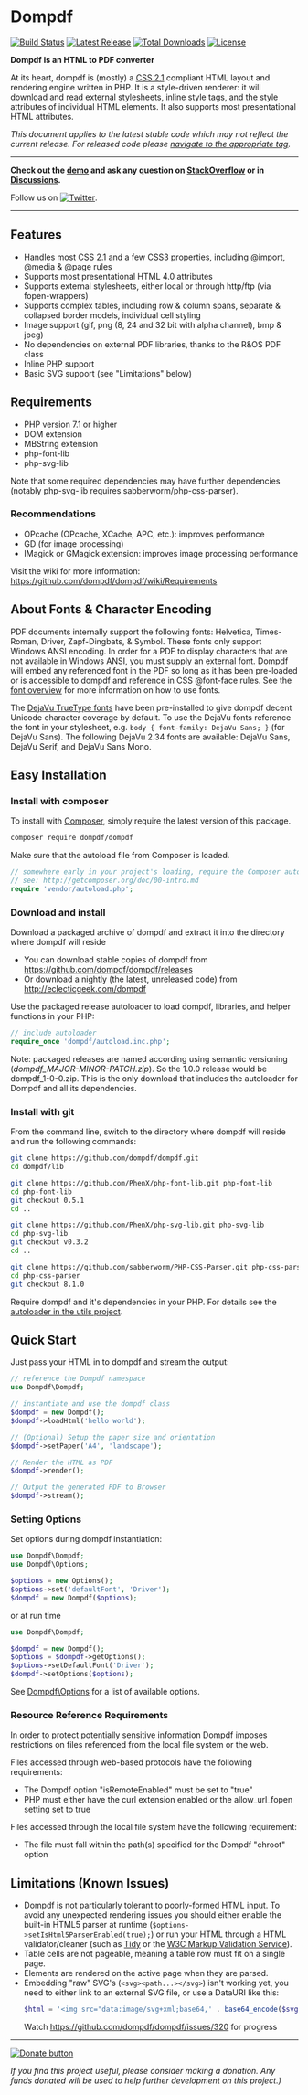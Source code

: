 Dompdf
======

[![Build Status](https://github.com/dompdf/dompdf/actions/workflows/test.yml/badge.svg)](https://github.com/dompdf/dompdf/actions/workflows/test.yml)
[![Latest Release](https://poser.pugx.org/dompdf/dompdf/v/stable.png)](https://packagist.org/packages/dompdf/dompdf)
[![Total Downloads](https://poser.pugx.org/dompdf/dompdf/downloads.png)](https://packagist.org/packages/dompdf/dompdf)
[![License](https://poser.pugx.org/dompdf/dompdf/license.png)](https://packagist.org/packages/dompdf/dompdf)
 
**Dompdf is an HTML to PDF converter**

At its heart, dompdf is (mostly) a [CSS 2.1](http://www.w3.org/TR/CSS2/) compliant
HTML layout and rendering engine written in PHP. It is a style-driven renderer:
it will download and read external stylesheets, inline style tags, and the style
attributes of individual HTML elements. It also supports most presentational
HTML attributes.

*This document applies to the latest stable code which may not reflect the current 
release. For released code please
[navigate to the appropriate tag](https://github.com/dompdf/dompdf/tags).*

----

**Check out the [demo](http://eclecticgeek.com/dompdf/debug.php) and ask any
question on [StackOverflow](https://stackoverflow.com/questions/tagged/dompdf) or
in [Discussions](https://github.com/dompdf/dompdf/discussions).**

Follow us on [![Twitter](http://twitter-badges.s3.amazonaws.com/twitter-a.png)](http://www.twitter.com/dompdf).

---



## Features

 * Handles most CSS 2.1 and a few CSS3 properties, including @import, @media &
   @page rules
 * Supports most presentational HTML 4.0 attributes
 * Supports external stylesheets, either local or through http/ftp (via
   fopen-wrappers)
 * Supports complex tables, including row & column spans, separate & collapsed
   border models, individual cell styling
 * Image support (gif, png (8, 24 and 32 bit with alpha channel), bmp & jpeg)
 * No dependencies on external PDF libraries, thanks to the R&OS PDF class
 * Inline PHP support
 * Basic SVG support (see "Limitations" below)
 
## Requirements

 * PHP version 7.1 or higher
 * DOM extension
 * MBString extension
 * php-font-lib
 * php-svg-lib
 
Note that some required dependencies may have further dependencies 
(notably php-svg-lib requires sabberworm/php-css-parser).

### Recommendations

 * OPcache (OPcache, XCache, APC, etc.): improves performance
 * GD (for image processing)
 * IMagick or GMagick extension: improves image processing performance

Visit the wiki for more information:
https://github.com/dompdf/dompdf/wiki/Requirements

## About Fonts & Character Encoding

PDF documents internally support the following fonts: Helvetica, Times-Roman,
Driver, Zapf-Dingbats, & Symbol. These fonts only support Windows ANSI
encoding. In order for a PDF to display characters that are not available in
Windows ANSI, you must supply an external font. Dompdf will embed any referenced
font in the PDF so long as it has been pre-loaded or is accessible to dompdf and
reference in CSS @font-face rules. See the
[font overview](https://github.com/dompdf/dompdf/wiki/About-Fonts-and-Character-Encoding)
for more information on how to use fonts.

The [DejaVu TrueType fonts](https://dejavu-fonts.github.io/) have been pre-installed
to give dompdf decent Unicode character coverage by default. To use the DejaVu
fonts reference the font in your stylesheet, e.g. `body { font-family: DejaVu
Sans; }` (for DejaVu Sans). The following DejaVu 2.34 fonts are available:
DejaVu Sans, DejaVu Serif, and DejaVu Sans Mono.

## Easy Installation

### Install with composer

To install with [Composer](https://getcomposer.org/), simply require the
latest version of this package.

```bash
composer require dompdf/dompdf
```

Make sure that the autoload file from Composer is loaded.

```php
// somewhere early in your project's loading, require the Composer autoloader
// see: http://getcomposer.org/doc/00-intro.md
require 'vendor/autoload.php';

```

### Download and install

Download a packaged archive of dompdf and extract it into the 
directory where dompdf will reside

 * You can download stable copies of dompdf from
   https://github.com/dompdf/dompdf/releases
 * Or download a nightly (the latest, unreleased code) from
   http://eclecticgeek.com/dompdf

Use the packaged release autoloader to load dompdf, libraries,
and helper functions in your PHP:

```php
// include autoloader
require_once 'dompdf/autoload.inc.php';
```

Note: packaged releases are named according using semantic
versioning (_dompdf_MAJOR-MINOR-PATCH.zip_). So the 1.0.0 
release would be dompdf_1-0-0.zip. This is the only download
that includes the autoloader for Dompdf and all its dependencies.

### Install with git

From the command line, switch to the directory where dompdf will
reside and run the following commands:

```sh
git clone https://github.com/dompdf/dompdf.git
cd dompdf/lib

git clone https://github.com/PhenX/php-font-lib.git php-font-lib
cd php-font-lib
git checkout 0.5.1
cd ..

git clone https://github.com/PhenX/php-svg-lib.git php-svg-lib
cd php-svg-lib
git checkout v0.3.2
cd ..

git clone https://github.com/sabberworm/PHP-CSS-Parser.git php-css-parser
cd php-css-parser
git checkout 8.1.0
```

Require dompdf and it's dependencies in your PHP.
For details see the [autoloader in the utils project](https://github.com/dompdf/utils/blob/master/autoload.inc.php).

## Quick Start

Just pass your HTML in to dompdf and stream the output:

```php
// reference the Dompdf namespace
use Dompdf\Dompdf;

// instantiate and use the dompdf class
$dompdf = new Dompdf();
$dompdf->loadHtml('hello world');

// (Optional) Setup the paper size and orientation
$dompdf->setPaper('A4', 'landscape');

// Render the HTML as PDF
$dompdf->render();

// Output the generated PDF to Browser
$dompdf->stream();
```

### Setting Options

Set options during dompdf instantiation:

```php
use Dompdf\Dompdf;
use Dompdf\Options;

$options = new Options();
$options->set('defaultFont', 'Driver');
$dompdf = new Dompdf($options);
```

or at run time

```php
use Dompdf\Dompdf;

$dompdf = new Dompdf();
$options = $dompdf->getOptions();
$options->setDefaultFont('Driver');
$dompdf->setOptions($options);
```

See [Dompdf\Options](src/Options.php) for a list of available options.

### Resource Reference Requirements

In order to protect potentially sensitive information Dompdf imposes 
restrictions on files referenced from the local file system or the web. 

Files accessed through web-based protocols have the following requirements:
 * The Dompdf option "isRemoteEnabled" must be set to "true"
 * PHP must either have the curl extension enabled or the 
   allow_url_fopen setting set to true
   
Files accessed through the local file system have the following requirement:
 * The file must fall within the path(s) specified for the Dompdf "chroot" option

## Limitations (Known Issues)

 * Dompdf is not particularly tolerant to poorly-formed HTML input. To avoid
   any unexpected rendering issues you should either enable the built-in HTML5
   parser at runtime (`$options->setIsHtml5ParserEnabled(true);`) 
   or run your HTML through a HTML validator/cleaner (such as
   [Tidy](http://tidy.sourceforge.net) or the
   [W3C Markup Validation Service](http://validator.w3.org)).
 * Table cells are not pageable, meaning a table row must fit on a single page.
 * Elements are rendered on the active page when they are parsed.
 * Embedding "raw" SVG's (`<svg><path...></svg>`) isn't working yet, you need to
   either link to an external SVG file, or use a DataURI like this:
     ```php
     $html = '<img src="data:image/svg+xml;base64,' . base64_encode($svg) . '" ...>';
     ```
     Watch https://github.com/dompdf/dompdf/issues/320 for progress

---

[![Donate button](https://www.paypal.com/en_US/i/btn/btn_donate_SM.gif)](http://goo.gl/DSvWf)

*If you find this project useful, please consider making a donation.
Any funds donated will be used to help further development on this project.)*
